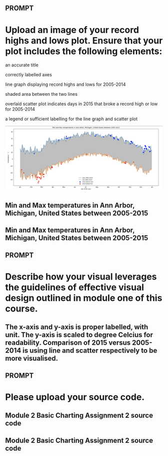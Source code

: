 ## PROMPT
# Upload an image of your record highs and lows plot. Ensure that your plot includes the following elements: 

an accurate title

correctly labelled axes

line graph displaying record highs and lows for 2005-2014

shaded area between the two lines

overlaid scatter plot indicates days in 2015 that broke a record high or low for 2005-2014

a legend or sufficient labelling for the line graph and scatter plot 


![Min and Max temperatures in Ann Arbor, Michigan, United States between 2005-2015](images/minmaxtmpr.png)

## Min and Max temperatures in Ann Arbor, Michigan, United States between 2005-2015
## Min and Max temperatures in Ann Arbor, Michigan, United States between 2005-2015


## PROMPT
# Describe how your visual leverages the guidelines of effective visual design outlined in module one of this course.

## The x-axis and y-axis is proper labelled, with unit. The y-axis is scaled to degree Celcius for readability. Comparison of 2015 versus 2005-2014 is using line and scatter respectively to be more visualised.


## PROMPT
# Please upload your source code.

## Module 2 Basic Charting Assignment 2 source code
## Module 2 Basic Charting Assignment 2 source code

